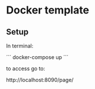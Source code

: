 # Docker template

## Setup

In terminal:

´´´
docker-compose up
´´´

to access go to:

http://localhost:8090/page/
